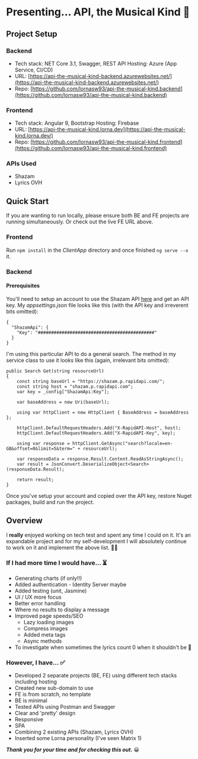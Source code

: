 
# Presenting... API, the Musical Kind 🎵

## Project Setup

### Backend
* Tech stack: NET Core 3.1, Swagger, REST API Hosting: Azure (App Service, CI/CD)
* URL: [https://api-the-musical-kind-backend.azurewebsites.net/](https://api-the-musical-kind-backend.azurewebsites.net/)
* Repo: [https://github.com/lornasw93/api-the-musical-kind.backend](https://github.com/lornasw93/api-the-musical-kind.backend)

### Frontend
* Tech stack: Angular 9, Bootstrap Hosting: Firebase
* URL: [https://api-the-musical-kind.lorna.dev](https://api-the-musical-kind.lorna.dev/)
* Repo: [https://github.com/lornasw93/api-the-musical-kind.frontend](https://github.com/lornasw93/api-the-musical-kind.frontend)

### APIs Used
* Shazam
* Lyrics OVH

## Quick Start 
If you are wanting to run locally, please ensure both BE and FE projects are running simultaneously. Or check out the live FE URL above.

### Frontend
Run `npm install` in the *ClientApp* directory and once finished `ng serve --o` it.

### Backend
#### Prerequisites 

You'll need to setup an account to use the Shazam API [here](https://rapidapi.com/apidojo/api/shazam) and get an API key. My *appsettings.json* file looks like this (with the API key and irreverent bits omitted):
```
{
  "ShazamApi": {
    "Key": "############################################"
  } 
}
```
I'm using this particular API to do a general search. The method in my service class to use it looks like this (again, irrelevant bits omitted):
```
public Search Get(string resourceUrl)
{
    const string baseUrl = "https://shazam.p.rapidapi.com/";
    const string host = "shazam.p.rapidapi.com";
    var key = _config["ShazamApi:Key"];

    var baseAddress = new Uri(baseUrl);

    using var httpClient = new HttpClient { BaseAddress = baseAddress };

    httpClient.DefaultRequestHeaders.Add("X-RapidAPI-Host", host);
    httpClient.DefaultRequestHeaders.Add("X-RapidAPI-Key", key);

    using var response = httpClient.GetAsync("search?locale=en-GB&offset=0&limit=5&term=" + resourceUrl);

    var responseData = response.Result.Content.ReadAsStringAsync();
    var result = JsonConvert.DeserializeObject<Search>(responseData.Result);
 
    return result;
}
```
Once you've setup your account and copied over the API key, restore Nuget packages, build and run the project.  
 
## Overview 
I **really** enjoyed working on tech test and spent any time I could on it. It's an expandable project and for my self-development I will absolutely continue to work on it and implement the above list. 🏃‍♀️

### If I had more time I would have... ⏳
* Generating charts (if only!!)
* Added authentication - Identity Server maybe
* Added testing (unit, Jasmine)
* UI / UX more focus
* Better error handling
* Where no results to display a message
* Improved page speeds/SEO
	* Lazy loading images
	* Compress images
	* Added meta tags
	* Async methods
* To investigate when sometimes the lyrics count 0 when it shouldn't be 🐞

### However, I have... ✅
* Developed 2 separate projects (BE, FE) using different tech stacks including hosting
* Created new sub-domain to use
* FE is from scratch, no template
* BE is minimal
* Tested APIs using Postman and Swagger
* Clear and 'pretty' design
* Responsive
* SPA
* Combining 2 existing APIs (Shazam, Lyrics OVH)
* Inserted some Lorna personality (I've seen Matrix 1) 

***Thank you for your time and for checking this out.*** 😀
